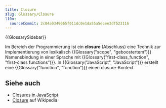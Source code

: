 ```yaml
---
title: Closure
slug: Glossary/Closure
l10n:
  sourceCommit: 2c04a0349065f011dc0e1da55a5ecee3df523116
---
```


{{GlossarySidebar}}

Im Bereich der Programmierung ist ein **closure** (Abschluss) eine Technik zur Implementierung von lexikalisch {{Glossary("scope", "geboostertem")}} Namensbindung in einer Sprache mit {{Glossary("first-class_function", "first-class functions")}}. In {{Glossary("JavaScript", "JavaScript")}} erstellt eine {{Glossary("function", "function")}} einen closure-Kontext.

## Siehe auch

- [Closures in JavaScript](/de/docs/Web/JavaScript/Closures)
- [Closure](https://en.wikipedia.org/wiki/Closure_%28computer_programming%29) auf Wikipedia
